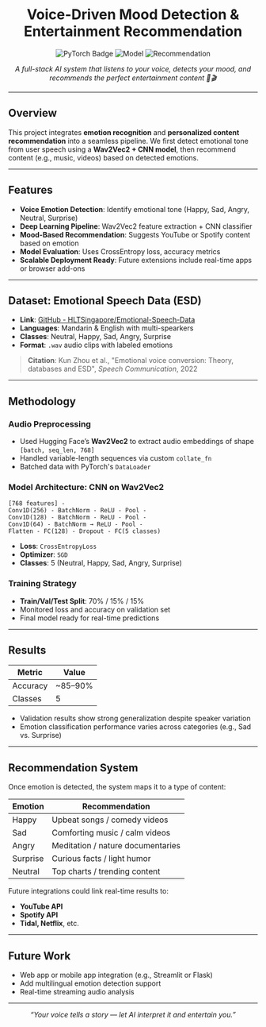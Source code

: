 <h1 align="center"> Voice-Driven Mood Detection & Entertainment Recommendation</h1>
<p align="center">
  <img src="https://img.shields.io/badge/Deep%20Learning-PyTorch-red" alt="PyTorch Badge">
  <img src="https://img.shields.io/badge/Model-CNN%20%2B%20Wav2Vec2-blue" alt="Model">
  <img src="https://img.shields.io/badge/Recommendation-System-green" alt="Recommendation">
</p>

<p align="center">
  <em>A full-stack AI system that listens to your voice, detects your mood, and recommends the perfect entertainment content 🎵🎬</em>
</p>

---

## Overview

This project integrates **emotion recognition** and **personalized content recommendation** into a seamless pipeline. We first detect emotional tone from user speech using a **Wav2Vec2 + CNN model**, then recommend content (e.g., music, videos) based on detected emotions.

---

## Features

- **Voice Emotion Detection**: Identify emotional tone (Happy, Sad, Angry, Neutral, Surprise)
- **Deep Learning Pipeline**: Wav2Vec2 feature extraction + CNN classifier
- **Mood-Based Recommendation**: Suggests YouTube or Spotify content based on emotion
- **Model Evaluation**: Uses CrossEntropy loss, accuracy metrics
- **Scalable Deployment Ready**: Future extensions include real-time apps or browser add-ons

---

## Dataset: Emotional Speech Data (ESD)

- **Link**: [GitHub - HLTSingapore/Emotional-Speech-Data](https://github.com/HLTSingapore/Emotional-Speech-Data)
- **Languages**: Mandarin & English with multi-spearkers
- **Classes**: Neutral, Happy, Sad, Angry, Surprise
- **Format**: `.wav` audio clips with labeled emotions

> **Citation**: Kun Zhou et al., "Emotional voice conversion: Theory, databases and ESD", *Speech Communication*, 2022

---

## Methodology

### Audio Preprocessing
- Used Hugging Face’s **Wav2Vec2** to extract audio embeddings of shape `[batch, seq_len, 768]`
- Handled variable-length sequences via custom `collate_fn`
- Batched data with PyTorch's `DataLoader`

### Model Architecture: CNN on Wav2Vec2

```text
[768 features] -
Conv1D(256) - BatchNorm - ReLU - Pool -
Conv1D(128) - BatchNorm - ReLU - Pool -
Conv1D(64) - BatchNorm → ReLU - Pool -
Flatten - FC(128) - Dropout - FC(5 classes)
```

- **Loss**: `CrossEntropyLoss`
- **Optimizer**: `SGD`
- **Classes**: 5 (Neutral, Happy, Sad, Angry, Surprise)

### Training Strategy

- **Train/Val/Test Split**: 70% / 15% / 15%
- Monitored loss and accuracy on validation set
- Final model ready for real-time predictions

---

## Results

| Metric   | Value     |
|----------|-----------|
| Accuracy | ~85–90%   |
| Classes  | 5         |

- Validation results show strong generalization despite speaker variation
- Emotion classification performance varies across categories (e.g., Sad vs. Surprise)

---

## Recommendation System

Once emotion is detected, the system maps it to a type of content:

| Emotion  | Recommendation                    |
|----------|------------------------------------|
| Happy    | Upbeat songs / comedy videos    |
| Sad      | Comforting music / calm videos  |
| Angry    | Meditation / nature documentaries |
| Surprise | Curious facts / light humor     |
| Neutral  | Top charts / trending content   |

Future integrations could link real-time results to:
- **YouTube API**
- **Spotify API**
- **Tidal, Netflix**, etc.
---

## Future Work

- Web app or mobile app integration (e.g., Streamlit or Flask)
- Add multilingual emotion detection support
- Real-time streaming audio analysis

---

<p align="center">
  <i>“Your voice tells a story — let AI interpret it and entertain you.”</i>
</p>
